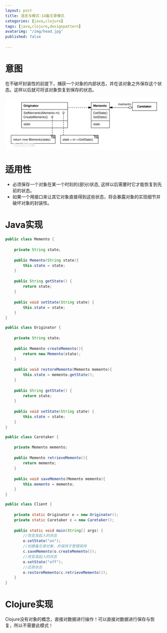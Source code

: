 ```yaml
---
layout: post
title: 语言与模式-14备忘录模式
categories: [java,clojure]
tags: [java,clojure,designpattern]
avatarimg: "/img/head.jpg"
published: false

---
```


# 意图

在不破坏封装性的前提下，捕获一个对象的内部状态，并在该对象之外保存这个状态。这样以后就可将该对象恢复到保存的状态。

![](/assets/designpattern/memento.jpg)

# 适用性

- 必须保存一个对象在某一个时刻的(部分)状态, 这样以后需要时它才能恢复到先前的状态。
- 如果一个用接口来让其它对象直接得到这些状态，将会暴露对象的实现细节并破坏对象的封装性。

# Java实现

```java
public class Memento {

    private String state;

    public Memento(String state){
        this.state = state;
    }

    public String getState() {
        return state;
    }

    public void setState(String state) {
        this.state = state;
    }
}
```

<!-- more -->

```java
public class Originator {

    private String state;

    public Memento createMemento(){
        return new Memento(state);
    }

    public void restoreMemento(Memento memento){
        this.state = memento.getState();
    }

    public String getState() {
        return state;
    }

    public void setState(String state) {
        this.state = state;
    }
}
```

```java
public class Caretaker {

    private Memento memento;

    public Memento retrieveMemento(){
        return memento;
    }

    public void saveMemento(Memento memento){
        this.memento = memento;
    }
}
```

```java
public class Client {

    private static Originator o = new Originator();
    private static Caretaker c = new Caretaker();

    public static void main(String[] args) {
        //改变发起人的状态
        o.setState("on");
        //创建备忘录对象，并保持于管理保持
        c.saveMemento(o.createMemento());
        //改变发起人的状态
        o.setState("off");
        //还原状态
        o.restoreMemento(c.retrieveMemento());
    }
}
```

# Clojure实现

Clojure没有对象的概念，直接对数据进行操作！可以直接对数据进行保存与恢复，所以不需要此模式！
